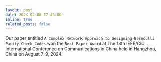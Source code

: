 ```yaml
---
layout: post
date: 2024-08-08 17:43:00
inline: true
related_posts: false
---
```


Our paper entitled `A Complex Network Approach to Designing Bernoulli Parity-Check Codes` won the `Best Paper Award` at The 13th IEEE/CIC International Conference on Communications in China held in Hangzhou, China on August 7-9, 2024.
